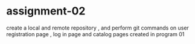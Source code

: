 # assignment-02
create a local and remote repository , and perform git commands on user registration page , log in page and catalog pages created in program 01
